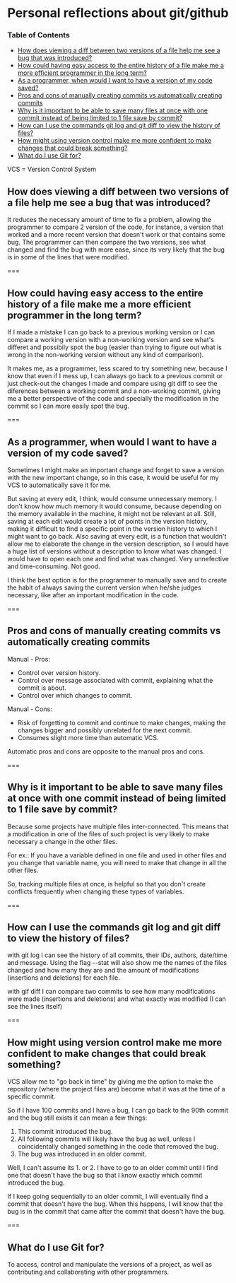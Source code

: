 # Personal reflections about git/github

### Table of Contents

- [How does viewing a diff between two versions of a file help me see a bug that was introduced?](#how-does-viewing-a-diff-between-two-versions-of-a-file-help-me-see-a-bug-that-was-introduced)
- [How could having easy access to the entire history of a file make me a more efficient programmer in the long term?](#how-could-having-easy-access-to-the-entire-history-of-a-file-make-me-a-more-efficient-programmer-in-the-long-term)
- [As a programmer, when would I want to have a version of my code saved?](#as-a-programmer-when-would-i-want-to-have-a-version-of-my-code-saved)
- [Pros and cons of manually creating commits vs automatically creating commits](#pros-and-cons-of-manually-creating-commits-vs-automatically-creating-commits)
- [Why is it important to be able to save many files at once with one commit instead of being limited to 1 file save by commit?](#why-is-it-important-to-be-able-to-save-many-files-at-once-with-one-commit-instead-of-being-limited-to-1-file-save-by-commit)
- [How can I use the commands git log and git diff to view the history of files?](#how-can-i-use-the-commands-git-log-and-git-diff-to-view-the-history-of-files)
- [How might using version control make me more confident to make changes that could break something?](#how-might-using-version-control-make-me-more-confident-to-make-changes-that-could-break-something)
- [What do I use Git for?](#what-do-i-use-git-for)

VCS = Version Control System

## How does viewing a diff between two versions of a file help me see a bug that was introduced?

It reduces the necessary amount of time to fix a problem, allowing the programmer to compare 2 version of the code, for instance, a version that worked and a more recent version that doesn't work or that contains some bug. The programmer can then compare the two versions, see what changed and find the bug with more ease, since its very likely that the bug is in some of the lines that were modified.

===
## How could having easy access to the entire history of a file make me a more efficient programmer in the long term?

If I made a mistake I can go back to a previous working version or I can compare a working version with a non-working version and see what's differet and possibily spot the bug (easier than trying to figure out what is wrong in the non-working version without any kind of comparison).

It makes me, as a programmer, less scared to try something new, because I know that even if I mess up, I can always go back to a previous commit or just check-out the changes I made and compare using git diff to see the diferences between a working commit and a non-working commit, giving me a better perspective of the code and specially the modification in the commit so I can more easily spot the bug.

===
## As a programmer, when would I want to have a version of my code saved?

Sometimes I might make an important change and forget to save a version with the new important change, so in this case, it would be useful for my VCS to automatically save it for me.

But saving at every edit, I think, would consume unnecessary memory. I don't know how much memory it would consume, because depending on the memory available in the machine, it might not be relevant at all. Still, saving at each edit would create a lot of points in the version history, making it difficult to find a specific point in the version history to which I might want to go back. Also saving at every edit, is a function that wouldn't allow me to elaborate the change in the version description, so I would have a huge list of versions without a description to know what was changed. I would have to open each one and find what was changed. Very unnefective and time-consuming. Not good.

I think the best option is for the programmer to manually save and to create the habit of always saving the current version when he/she judges necessary, like after an important modification in the code.

===
## Pros and cons of manually creating commits vs automatically creating commits

Manual - Pros:
- Control over version history.
- Control over message associated with commit, explaining what the commit is about.
- Control over which changes to commit.

Manual - Cons:
- Risk of forgetting to commit and continue to make changes, making the changes bigger and possibly unrelated for the next commit.
- Consumes slight more time than automatic VCS.

Automatic pros and cons are opposite to the manual pros and cons.

===
## Why is it important to be able to save many files at once with one commit instead of being limited to 1 file save by commit?

Because some projects have multiple files inter-connected. This means that a modification in one of the files of such project is very likely to make necessary a change in the other files.

For ex.: If you have a variable defined in one file and used in other files and you change that variable name, you will need to make that change in all the other files.

So, tracking multiple files at once, is helpful so that you don't create conflicts frequently when changing these types of variables.

===
## How can I use the commands git log and git diff to view the history of files?

with git log I can see the history of all commits, their IDs, authors, date/time and message. Using the flag --stat will also show me the names of the files changed and how many they are and the amount of modifications (insertions and deletions) for each file.

with gif diff I can compare two commits to see how many modifications were made (insertions and deletions) and what exactly was modified (I can see the lines itself)

===
## How might using version control make me more confident to make changes that could break something?

VCS allow me to "go back in time" by giving me the option to make the repository (where the project files are) become what it was at the time of a specific commit.

So if I have 100 commits and I have a bug, I can go back to the 90th commit and the bug still exists it can mean a few things:

1. This commit introduced the bug.
2. All following commits will likely have the bug as well, unless I coincidentally changed something in the code that removed the bug.
3. The bug was introduced in an older commit.

Well, I can't assume its 1. or 2. I have to go to an older commit until I find one that doesn't have the bug so that I know exactly which commit introduced the bug.

If I keep going sequentially to an older commit, I will eventually find a commit that doesn't have the bug. When this happens, I will know that the bug is in the commit that came after the commit that doesn't have the bug.

===
## What do I use Git for?

To access, control and manipulate the versions of a project, as well as contributing and collaborating with other programmers.

